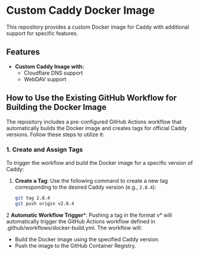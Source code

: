 # Custom Caddy Docker Image

This repository provides a custom Docker image for Caddy with additional support for specific features.

## Features

- **Custom Caddy Image with:**
  - Cloudflare DNS support
  - WebDAV support

## How to Use the Existing GitHub Workflow for Building the Docker Image

The repository includes a pre-configured GitHub Actions workflow that automatically builds the Docker image and creates tags for official Caddy versions. Follow these steps to utilize it:

### 1. Create and Assign Tags

To trigger the workflow and build the Docker image for a specific version of Caddy:

1. **Create a Tag**: Use the following command to create a new tag corresponding to the desired Caddy version (e.g., `2.8.4`):
   ```bash
   git tag 2.8.4
   git push origin v2.8.4
   ```

2 **Automatic Workflow Trigger***: Pushing a tag in the format v* will automatically trigger the GitHub Actions workflow defined in .github/workflows/docker-build.yml. The workflow will:
   - Build the Docker image using the specified Caddy version.
   - Push the image to the GitHub Container Registry.
